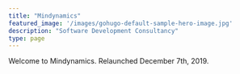 ```yaml
---
title: "Mindynamics"
featured_image: '/images/gohugo-default-sample-hero-image.jpg'
description: "Software Development Consultancy"
type: page
---
```


Welcome to Mindynamics. Relaunched December 7th, 2019.
